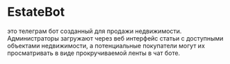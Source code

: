 # EstateBot

это телеграм бот созданный для продажи недвижимости. Администраторы загружают через веб интерфейс статьи с доступными объектами недвижимости, а потенциальные покупатели могут их просматривать в виде прокручиваемой ленты в чат боте.
